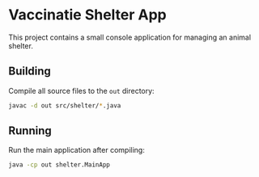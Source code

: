 # Vaccinatie Shelter App

This project contains a small console application for managing an animal shelter.

## Building

Compile all source files to the `out` directory:

```bash
javac -d out src/shelter/*.java
```

## Running

Run the main application after compiling:

```bash
java -cp out shelter.MainApp
```
